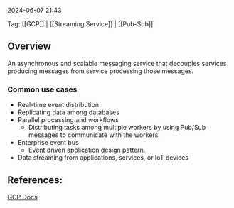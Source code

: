 
2024-06-07 21:43

Tag: [[GCP]] | [[Streaming Service]] | [[Pub-Sub]]

## Overview

An asynchronous and scalable messaging service that decouples services producing messages from service processing those messages.

### Common use cases

- Real-time event distribution
- Replicating data among databases
- Parallel processing and workflows
	- Distributing tasks among multiple workers by using Pub/Sub messages to communicate with the workers.
- Enterprise event bus
	- Event driven application design pattern.
- Data streaming from applications, services, or IoT devices

## References:

[GCP Docs](https://cloud.google.com/pubsub/docs/overview)